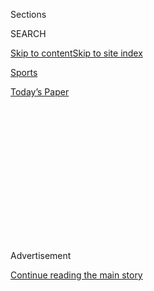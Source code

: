 <div id="app">

<div>

<div>

<div>

<div class="NYTAppHideMasthead css-1q2w90k e1suatyy0">

<div class="section css-ui9rw0 e1suatyy2">

<div class="css-eph4ug er09x8g0">

<div class="css-6n7j50">

</div>

<span class="css-1dv1kvn">Sections</span>

<div class="css-10488qs">

<span class="css-1dv1kvn">SEARCH</span>

</div>

[Skip to content](#site-content)[Skip to site
index](#site-index)

</div>

<div id="masthead-section-label" class="css-1wr3we4 eaxe0e00">

[Sports](https://www.nytimes.com/section/sports)

</div>

<div class="css-10698na e1huz5gh0">

</div>

</div>

<div id="masthead-bar-one" class="section hasLinks css-15hmgas e1csuq9d3">

<div class="css-uqyvli e1csuq9d0">

</div>

<div class="css-1uqjmks e1csuq9d1">

</div>

<div class="css-9e9ivx">

[](https://myaccount.nytimes.com/auth/login?response_type=cookie&client_id=vi)

</div>

<div class="css-1bvtpon e1csuq9d2">

[Today’s
Paper](https://www.nytimes.com/section/todayspaper)

</div>

</div>

</div>

</div>

<div data-aria-hidden="false">

<div id="site-content" data-role="main">

<div>

<div class="css-1aor85t" style="opacity:0.000000001;z-index:-1;visibility:hidden">

<div class="css-1hqnpie">

<div class="css-epjblv">

<span class="css-17xtcya">[Sports](/section/sports)</span><span class="css-x15j1o">|</span><span class="css-fwqvlz">Maggie
Haney, Elite Gymnastics Coach, Is Suspended for 8
Years</span>

</div>

<div class="css-k008qs">

<div class="css-1iwv8en">

<span class="css-18z7m18"></span>

<div>

</div>

</div>

<span class="css-1n6z4y">https://nyti.ms/2zBnreq</span>

<div class="css-1705lsu">

<div class="css-4xjgmj">

<div class="css-4skfbu" data-role="toolbar" data-aria-label="Social Media Share buttons, Save button, and Comments Panel with current comment count" data-testid="share-tools">

  - 
  - 
  - 
  - 
    
    <div class="css-6n7j50">
    
    </div>

  - 

</div>

</div>

</div>

</div>

</div>

</div>

<div id="NYT_TOP_BANNER_REGION" class="css-13pd83m">

</div>

<div id="top-wrapper" class="css-1sy8kpn">

<div id="top-slug" class="css-l9onyx">

Advertisement

</div>

[Continue reading the main
story](#after-top)

<div class="ad top-wrapper" style="text-align:center;height:100%;display:block;min-height:250px">

<div id="top" class="place-ad" data-position="top" data-size-key="top">

</div>

</div>

<div id="after-top">

</div>

</div>

<div>

<div id="sponsor-wrapper" class="css-1hyfx7x">

<div id="sponsor-slug" class="css-19vbshk">

Supported by

</div>

[Continue reading the main
story](#after-sponsor)

<div id="sponsor" class="ad sponsor-wrapper" style="text-align:center;height:100%;display:block">

</div>

<div id="after-sponsor">

</div>

</div>

<div class="css-186x18t">

</div>

<div class="css-1vkm6nb ehdk2mb0">

# Maggie Haney, Elite Gymnastics Coach, Is Suspended for 8 Years

</div>

Haney was accused of verbal abuse and mistreatment of athletes, which
included forcing them to train through injuries.

<div class="css-79elbk" data-testid="photoviewer-wrapper">

<div class="css-z3e15g" data-testid="photoviewer-wrapper-hidden">

</div>

<div class="css-1a48zt4 ehw59r15" data-testid="photoviewer-children">

![<span class="css-16f3y1r e13ogyst0" data-aria-hidden="true">Coach
Maggie Haney, right, with Riley McCusker, an Olympic hopeful, at the
Pan-American Games last summer. McCusker now trains with a different
coach.</span><span class="css-cnj6d5 e1z0qqy90" itemprop="copyrightHolder"><span class="css-1ly73wi e1tej78p0">Credit...</span><span><span>Luis
Robayo/Agence France-Presse — Getty
Images</span></span></span>](https://static01.nyt.com/images/2020/02/04/sports/00ggymnastics-coach/merlin_158661252_b2bac891-c1c3-48c3-b432-9f169e4ce516-articleLarge.jpg?quality=75&auto=webp&disable=upscale)

</div>

</div>

<div class="css-18e8msd">

<div class="css-vp77d3 epjyd6m0">

<div class="css-1baulvz">

By [<span class="css-1baulvz last-byline" itemprop="name">Danielle
Allentuck</span>](https://www.nytimes.com/by/danielle-allentuck)

</div>

</div>

  - 
    
    <div class="css-ld3wwf e16638kd2">
    
    April 29,
    2020
    
    </div>

  - 
    
    <div class="css-4xjgmj">
    
    <div class="css-d8bdto" data-role="toolbar" data-aria-label="Social Media Share buttons, Save button, and Comments Panel with current comment count" data-testid="share-tools">
    
      - 
      - 
      - 
      - 
        
        <div class="css-6n7j50">
        
        </div>
    
      - 
    
    </div>
    
    </div>

</div>

</div>

<div class="section meteredContent css-1r7ky0e" name="articleBody" itemprop="articleBody">

<div class="css-1fanzo5 StoryBodyCompanionColumn">

<div class="css-53u6y8">

Maggie Haney, an elite gymnastics coach in New Jersey who was accused of
verbally abusing and mistreating athletes, has been suspended from the
sport for eight years by U.S.A. Gymnastics after a weekslong
disciplinary hearing.

The accusations against Haney, which included forcing athletes to train
through injuries, were laid out in U.S.A. Gymnastics documents and
interviews with two people with knowledge of the hearing. The suspension
was confirmed by the federation in a statement on Wednesday night.

Haney, 42, owns MG Elite Gymnastics in Morganville, N.J., where until
recently she coached Riley McCusker, a member of the United States team
that won the 2018 world championship. Laurie Hernandez, a 2016 Olympian,
also used to train under Haney in the New Jersey gym.

Haney has had at least one athlete on the junior or senior national team
every year since 2013.

At least six families made accusations about abuse, according to Karen
Goeller, another gymnastics coach in New Jersey and one of the two
people who provided information about the effort to discipline Haney.
Goeller submitted one of the formal complaints against Haney last May.
The other person requested anonymity to discuss the delicate topic.

</div>

</div>

<div class="css-1fanzo5 StoryBodyCompanionColumn">

<div class="css-53u6y8">

U.S.A. Gymnastics said that an independent hearing panel composed of
three members of the gymnastics community — a lawyer, a club owner, and
a former national team athlete — had determined that Haney would be
barred from membership in the federation “and any coaching of U.S.A.
Gymnastics athletes or in member clubs.”

A two-year probationary period is to follow the suspension. After that
Haney will be allowed to reapply for membership after submitting proof
that she has completed specified courses overseen by the United States
Center for SafeSport, the organization that investigates incidents of
misconduct in Olympic sports.

Haney did not respond immediately to a request for comment, but Russell
Prince, a lawyer representing her, said they disagreed with the hearing
panel’s findings.

“We don’t think that it in any way, shape or form evaluated all of the
facts of the circumstances,” Prince said. “The process is completely
heavy-handed. I would anticipate an arbitration.”

Judie Saunders, a lawyer representing Hernandez and some of the other
gymnasts in the case, said the penalties against Haney were “a micro
step in the right direction for how athletes are treated in the
hypercompetitive world of sports.”

</div>

</div>

<div class="css-1fanzo5 StoryBodyCompanionColumn">

<div class="css-53u6y8">

Haney’s suspension is the latest turbulence in a period of upheaval for
U.S.A. Gymnastics after revelations that Lawrence G. Nassar, a national
team doctor, had sexually abused hundreds of athletes. The organization
has filed for bankruptcy and [offered $217 million to settle legal
claims](https://www.nytimes.com/2020/01/30/sports/USA-gymnastics-nassar.html)
brought by athletes molested by Nassar, who in 2018 received prison
sentences of up to 175 years.

The disciplinary hearing for Haney began on Feb. 3. She received an
interim suspension that day barring her from contact with minors in the
sport.

Concerns about the practices of Victoria Levine, an assistant MG Elite
coach who is partial owner of the gym where the team trains, were raised
during the hearing. Levine received an interim suspension on March 17
that barred her from unsupervised contact with minors.

The gym is currently closed because of the coronavirus outbreak.

Goeller has trained both current and former MG Elite athletes at a gym
she rents. She said she became aware of concerns about Haney’s methods a
year ago, when six families she worked with separately described
mistreatment. In some cases, Goeller said, athletes were forced to
remove casts and train on injured limbs.

Goeller said Haney told her gymnasts that they were not allowed to tell
anyone what happened in the gym. “The kids were afraid to speak up,”
Goeller said.

Haney has also threatened people who are testifying against her, Goeller
said.

It is unclear when U.S.A. Gymnastics started investigating Haney, but
Goeller submitted her report of misconduct — which raised concerns about
one other coach and another gym — to the federation last May.

Until she was suspended at the start of the hearing, Haney continued to
coach at national team camps while under investigation.Haney also
coached at last summer’s Pan-American Games, where McCusker won five
medals.

</div>

</div>

<div class="css-1fanzo5 StoryBodyCompanionColumn">

<div class="css-53u6y8">

McCusker, 18, is considered a strong candidate to make the American team
for the Tokyo Olympics next year, though she [had to
withdraw](https://twitter.com/usagym/status/1175505704184090626?lang=en)
from a selection camp for last year’s world championships because of
mild rhabdomyolysis, a muscle disorder associated with overtraining.
McCusker moved in February to train with the Arizona Sunrays, working
alongside Jade Carey, another national team member.

McCusker, through her mother Jessica, declined to comment.

Hernandez, 19, won a gold medal in the team competition at the 2016 Rio
Olympics and a silver on the balance beam. Hernandez took time off after
the Olympics and returned to national team camps in November. She now
trains at Gym-Max in Southern California, where the 2012 Olympic gold
medalist Kyla Ross trained.

Hernandez, through her agent, declined to comment.

Juliet Macur contributed reporting.

</div>

</div>

<div>

</div>

</div>

<div>

</div>

<div>

</div>

<div>

</div>

<div>

<div id="bottom-wrapper" class="css-1ede5it">

<div id="bottom-slug" class="css-l9onyx">

Advertisement

</div>

[Continue reading the main
story](#after-bottom)

<div id="bottom" class="ad bottom-wrapper" style="text-align:center;height:100%;display:block;min-height:90px">

</div>

<div id="after-bottom">

</div>

</div>

</div>

</div>

</div>

## Site Index

<div>

</div>

## Site Information Navigation

  - [© <span>2020</span> <span>The New York Times
    Company</span>](https://help.nytimes.com/hc/en-us/articles/115014792127-Copyright-notice)

<!-- end list -->

  - [NYTCo](https://www.nytco.com/)
  - [Contact
    Us](https://help.nytimes.com/hc/en-us/articles/115015385887-Contact-Us)
  - [Work with us](https://www.nytco.com/careers/)
  - [Advertise](https://nytmediakit.com/)
  - [T Brand Studio](http://www.tbrandstudio.com/)
  - [Your Ad
    Choices](https://www.nytimes.com/privacy/cookie-policy#how-do-i-manage-trackers)
  - [Privacy](https://www.nytimes.com/privacy)
  - [Terms of
    Service](https://help.nytimes.com/hc/en-us/articles/115014893428-Terms-of-service)
  - [Terms of
    Sale](https://help.nytimes.com/hc/en-us/articles/115014893968-Terms-of-sale)
  - [Site
    Map](https://spiderbites.nytimes.com)
  - [Help](https://help.nytimes.com/hc/en-us)
  - [Subscriptions](https://www.nytimes.com/subscription?campaignId=37WXW)

</div>

</div>

</div>

</div>
